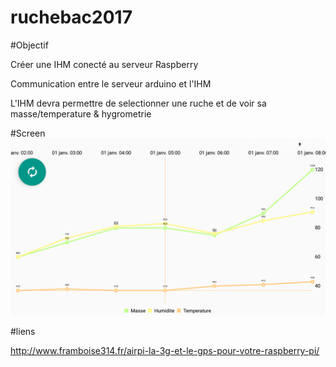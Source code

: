 # ruchebac2017

#Objectif

Créer une IHM conecté au serveur Raspberry </p>
Communication entre le serveur arduino et l'IHM </p>
L'IHM devra permettre de selectionner une ruche et de voir sa masse/temperature & hygrometrie

#Screen
<img src="Screen.png">





#liens  

http://www.framboise314.fr/airpi-la-3g-et-le-gps-pour-votre-raspberry-pi/ 
